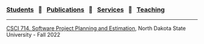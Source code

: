 
### [Students](stamlab.md) &nbsp;&nbsp;🌴&nbsp;&nbsp; [Publications](publications.md) &nbsp;&nbsp;🌴&nbsp;&nbsp; [Services](services.md) &nbsp;&nbsp;🌴&nbsp;&nbsp; [Teaching](teaching.md)
***

<a href="https://catalog.ndsu.edu/course-catalog/descriptions/csci/" target="_blank">CSCI 714. Software Project Planning and Estimation</a>, North Dakota State University - Fall 2022